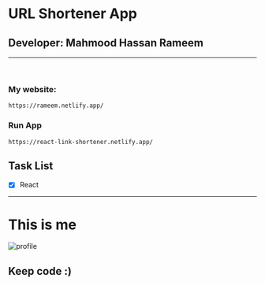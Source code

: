 # URL Shortener App

## Developer: Mahmood Hassan Rameem

---

<br>

### My website:

```
https://rameem.netlify.app/
```

### Run App
```
https://react-link-shortener.netlify.app/
```

## Task List

- [x] React

---

# This is me

![profile](https://rameem2003.github.io/oursite/img/gallery/MAHMOOD%20HASSAN%20RAMEEM%201.jpg)

## Keep code :)

